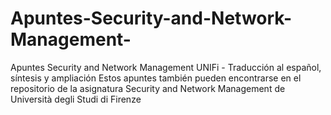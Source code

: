 # Apuntes-Security-and-Network-Management-
Apuntes Security and Network Management
UNIFi - Traducción al español, síntesis y ampliación
Estos apuntes también pueden encontrarse en el repositorio de la asignatura Security and Network Management de Università degli Studi di Firenze
